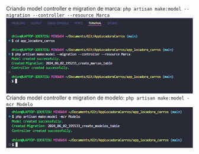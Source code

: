 Criando model controller e migration de marca:
`php artisan make:model --migration --controller --resource Marca`
![alt text](image.png)
Criando model controller e migration de modelo:
`php artisan make:model -mcr Modelo`
![alt text](image-1.png)

